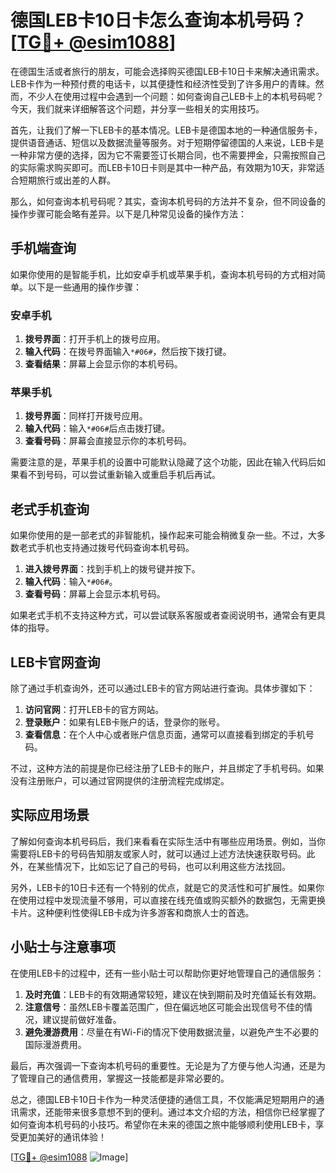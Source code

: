 # 德国LEB卡10日卡怎么查询本机号码？[[TG💪+ @esim1088](https://t.me/s/esim1088)]

在德国生活或者旅行的朋友，可能会选择购买德国LEB卡10日卡来解决通讯需求。LEB卡作为一种预付费的电话卡，以其便捷性和经济性受到了许多用户的青睐。然而，不少人在使用过程中会遇到一个问题：如何查询自己LEB卡上的本机号码呢？今天，我们就来详细解答这个问题，并分享一些相关的实用技巧。

首先，让我们了解一下LEB卡的基本情况。LEB卡是德国本地的一种通信服务卡，提供语音通话、短信以及数据流量等服务。对于短期停留德国的人来说，LEB卡是一种非常方便的选择，因为它不需要签订长期合同，也不需要押金，只需按照自己的实际需求购买即可。而LEB卡10日卡则是其中一种产品，有效期为10天，非常适合短期旅行或出差的人群。

那么，如何查询本机号码呢？其实，查询本机号码的方法并不复杂，但不同设备的操作步骤可能会略有差异。以下是几种常见设备的操作方法：

## 手机端查询

如果你使用的是智能手机，比如安卓手机或苹果手机，查询本机号码的方式相对简单。以下是一些通用的操作步骤：

### 安卓手机

1. **拨号界面**：打开手机上的拨号应用。
2. **输入代码**：在拨号界面输入`*#06#`，然后按下拨打键。
3. **查看结果**：屏幕上会显示你的本机号码。

### 苹果手机

1. **拨号界面**：同样打开拨号应用。
2. **输入代码**：输入`*#06#`后点击拨打键。
3. **查看号码**：屏幕会直接显示你的本机号码。

需要注意的是，苹果手机的设置中可能默认隐藏了这个功能，因此在输入代码后如果看不到号码，可以尝试重新输入或重启手机后再试。

## 老式手机查询

如果你使用的是一部老式的非智能机，操作起来可能会稍微复杂一些。不过，大多数老式手机也支持通过拨号代码查询本机号码。

1. **进入拨号界面**：找到手机上的拨号键并按下。
2. **输入代码**：输入`*#06#`。
3. **查看号码**：屏幕上会显示本机号码。

如果老式手机不支持这种方式，可以尝试联系客服或者查阅说明书，通常会有更具体的指导。

## LEB卡官网查询

除了通过手机查询外，还可以通过LEB卡的官方网站进行查询。具体步骤如下：

1. **访问官网**：打开LEB卡的官方网站。
2. **登录账户**：如果有LEB卡账户的话，登录你的账号。
3. **查看信息**：在个人中心或者账户信息页面，通常可以直接看到绑定的手机号码。

不过，这种方法的前提是你已经注册了LEB卡的账户，并且绑定了手机号码。如果没有注册账户，可以通过官网提供的注册流程完成绑定。

## 实际应用场景

了解如何查询本机号码后，我们来看看在实际生活中有哪些应用场景。例如，当你需要将LEB卡的号码告知朋友或家人时，就可以通过上述方法快速获取号码。此外，在某些情况下，比如忘记了自己的号码，也可以利用这些方法找回。

另外，LEB卡的10日卡还有一个特别的优点，就是它的灵活性和可扩展性。如果你在使用过程中发现流量不够用，可以直接在线充值或购买额外的数据包，无需更换卡片。这种便利性使得LEB卡成为许多游客和商旅人士的首选。

## 小贴士与注意事项

在使用LEB卡的过程中，还有一些小贴士可以帮助你更好地管理自己的通信服务：

1. **及时充值**：LEB卡的有效期通常较短，建议在快到期前及时充值延长有效期。
2. **注意信号**：虽然LEB卡覆盖范围广，但在偏远地区可能会出现信号不佳的情况，建议提前做好准备。
3. **避免漫游费用**：尽量在有Wi-Fi的情况下使用数据流量，以避免产生不必要的国际漫游费用。

最后，再次强调一下查询本机号码的重要性。无论是为了方便与他人沟通，还是为了管理自己的通信费用，掌握这一技能都是非常必要的。

总之，德国LEB卡10日卡作为一种灵活便捷的通信工具，不仅能满足短期用户的通讯需求，还能带来很多意想不到的便利。通过本文介绍的方法，相信你已经掌握了如何查询本机号码的小技巧。希望你在未来的德国之旅中能够顺利使用LEB卡，享受更加美好的通讯体验！

[[TG💪+ @esim1088](https://t.me/s/esim1088) ![Image](https://i.postimg.cc/4NQfJmqS/Snipaste-2025-05-13-00-14-12.png)]
